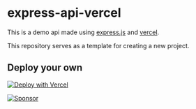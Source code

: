 # express-api-vercel

This is a demo api made using [express.js](https://github.com/expressjs/express) and [vercel](https://vercel.com/?utm_source=divideprojects&utm_campaign=oss).

This repository serves as a template for creating a new project.

## Deploy your own
[![Deploy with Vercel](https://vercel.com/button)](https://vercel.com/new/clone?repository-url=https%3A%2F%2Fgithub.com%2FDivideProjects%2Fexpress-api-vercel&demo-title=Express%20Vercel%20API&demo-description=A%20simple%20template%20for%20making%20and%20using%20express.js%20APIs%20using%20vercel.&demo-url=https%3A%2F%2Fexpress-api-vercel.vercel.app)

[![Sponsor](https://www.datocms-assets.com/31049/1618983297-powered-by-vercel.svg)](https://vercel.com/?utm_source=divideprojects&utm_campaign=oss)
